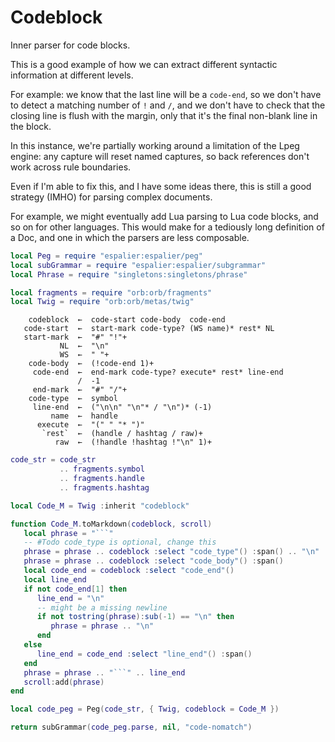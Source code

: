 # Codeblock


  Inner parser for code blocks\.

This is a good example of how we can extract different syntactic information
at different levels\.

For example: we know that the last line will be a `code-end`, so we don't have
to detect a matching number of `!` and `/`, and we don't have to check that
the closing line is flush with the margin, only that it's the final non\-blank
line in the block\.

In this instance, we're partially working around a limitation of the Lpeg
engine: any capture will reset named captures, so back references don't work
across rule boundaries\.

Even if I'm able to fix this, and I have some ideas there, this is still a
good strategy \(IMHO\) for parsing complex documents\.

For example, we might eventually add Lua parsing to Lua code blocks, and so
on for other languages\.  This would make for a tediously long definition of
a Doc, and one in which the parsers are less composable\.

```lua
local Peg = require "espalier:espalier/peg"
local subGrammar = require "espalier:espalier/subgrammar"
local Phrase = require "singletons:singletons/phrase"

local fragments = require "orb:orb/fragments"
local Twig = require "orb:orb/metas/twig"
```

```peg
    codeblock  ←  code-start code-body  code-end
   code-start  ←  start-mark code-type? (WS name)* rest* NL
   start-mark  ←  "#" "!"+
           NL  ←  "\n"
           WS  ←  " "+
    code-body  ←  (!code-end 1)+
     code-end  ←  end-mark code-type? execute* rest* line-end
               /  -1
     end-mark  ←  "#" "/"+
    code-type  ←  symbol
     line-end  ←  ("\n\n" "\n"* / "\n")* (-1)
         name  ←  handle
      execute  ←  "(" " "* ")"
       `rest`  ←  (handle / hashtag / raw)+
          raw  ←  (!handle !hashtag !"\n" 1)+
```

```lua
code_str = code_str
           .. fragments.symbol
           .. fragments.handle
           .. fragments.hashtag
```

```lua
local Code_M = Twig :inherit "codeblock"
```

```lua
function Code_M.toMarkdown(codeblock, scroll)
   local phrase = "```"
   -- #Todo code_type is optional, change this
   phrase = phrase .. codeblock :select "code_type"() :span() .. "\n"
   phrase = phrase .. codeblock :select "code_body"() :span()
   local code_end = codeblock :select "code_end"()
   local line_end
   if not code_end[1] then
      line_end = "\n"
      -- might be a missing newline
      if not tostring(phrase):sub(-1) == "\n" then
         phrase = phrase .. "\n"
      end
   else
      line_end = code_end :select "line_end"() :span()
   end
   phrase = phrase .. "```" .. line_end
   scroll:add(phrase)
end
```

```lua
local code_peg = Peg(code_str, { Twig, codeblock = Code_M })
```



```lua
return subGrammar(code_peg.parse, nil, "code-nomatch")
```
